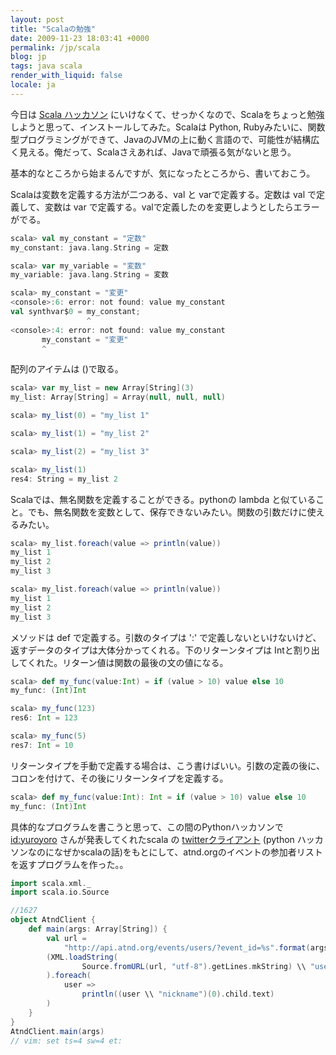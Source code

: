 ```yaml
---
layout: post
title: "Scalaの勉強"
date: 2009-11-23 18:03:41 +0000
permalink: /jp/scala
blog: jp
tags: java scala
render_with_liquid: false
locale: ja
---
```


今日は [Scala ハッカソン](http://atnd.org/events/1627)
にいけなくて、せっかくなので、Scalaをちょっと勉強しようと思って、インストールしてみた。Scalaは
Python,
Rubyみたいに、関数型プログラミングができて、JavaのJVMの上に動く言語ので、可能性が結構広く見える。俺だって、Scalaさえあれば、Javaで頑張る気がないと思う。

基本的なところから始まるんですが、気になったところから、書いておこう。

Scalaは変数を定義する方法が二つある、val と varで定義する。定数は val で定義して、変数は var
で定義する。valで定義したのを変更しようとしたらエラーがでる。

```scala
scala> val my_constant = "定数"
my_constant: java.lang.String = 定数

scala> var my_variable = "変数"
my_variable: java.lang.String = 変数

scala> my_constant = "変更"
<console>:6: error: not found: value my_constant
val synthvar$0 = my_constant;
                 ^
<console>:4: error: not found: value my_constant
       my_constant = "変更"
       ^
```

配列のアイテムは ()で取る。

```scala
scala> var my_list = new Array[String](3)
my_list: Array[String] = Array(null, null, null)

scala> my_list(0) = "my_list 1"

scala> my_list(1) = "my_list 2"

scala> my_list(2) = "my_list 3"

scala> my_list(1)
res4: String = my_list 2
```

Scalaでは、無名関数を定義することができる。pythonの lambda
と似ていること。でも、無名関数を変数として、保存できないみたい。関数の引数だけに使えるみたい。

```scala
scala> my_list.foreach(value => println(value))
my_list 1
my_list 2
my_list 3

scala> my_list.foreach(value => println(value))
my_list 1
my_list 2
my_list 3
```

メソッドは def で定義する。引数のタイプは ':' で定義しないといけないけど、返すデータのタイプは大体分かってくれる。下のリターンタイプは
Intと割り出してくれた。リターン値は関数の最後の文の値になる。

```scala
scala> def my_func(value:Int) = if (value > 10) value else 10
my_func: (Int)Int

scala> my_func(123)
res6: Int = 123

scala> my_func(5)
res7: Int = 10
```

リターンタイプを手動で定義する場合は、こう書けばいい。引数の定義の後に、コロンを付けて、その後にリターンタイプを定義する。

```scala
scala> def my_func(value:Int): Int = if (value > 10) value else 10
my_func: (Int)Int
```

具体的なプログラムを書こうと思って、この間のPythonハッカソンで
[id:yuroyoro](http://d.hatena.ne.jp/yuroyoro/) さんが発表してくれたscala の
[twitterクライアント](http://gist.github.com/240614) (python
ハッカソンなのになぜかscalaの話)をもとにして、atnd.orgのイベントの参加者リストを返すプログラムを作った。。

```scala
import scala.xml._
import scala.io.Source

//1627
object AtndClient {
    def main(args: Array[String]) {
        val url =
            "http://api.atnd.org/events/users/?event_id=%s".format(args.first)
        (XML.loadString(
                Source.fromURL(url, "utf-8").getLines.mkString) \\ "user"
        ).foreach(
            user =>
                println((user \\ "nickname")(0).child.text)
        )
    }
}
AtndClient.main(args)
// vim: set ts=4 sw=4 et:
```
